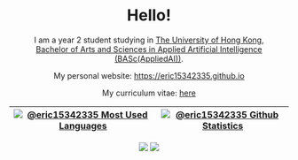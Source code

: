 <div align="center">

# Hello!

I am a year 2 student studying in [The University of Hong Kong](https://www.hku.hk/), \
[Bachelor of Arts and Sciences in Applied Artificial Intelligence (BASc(AppliedAI))](https://saasweb.hku.hk/current/aai.php).

My personal website: <https://eric15342335.github.io>

My curriculum vitae: [here](https://eric15342335.github.io/assets/ChengHoMingCV.pdf)

| [![@eric15342335 Most Used Languages](https://github-readme-stats.vercel.app/api/top-langs/?username=eric15342335&layout=compact&langs_count=14&theme=radical)](https://github-readme-stats.vercel.app/api/top-langs/?username=eric15342335&layout=compact&langs_count=14&theme=radical) | [![@eric15342335 Github Statistics](https://github-readme-stats.vercel.app/api?username=eric15342335&show_icons=true&theme=radical)](https://github-readme-stats.vercel.app/api?username=eric15342335&show_icons=true&theme=radical) |
|-|-|

<a href="https://github.com/eric15342335"><img src="https://badges.pufler.dev/visits/eric15342335/eric15342335?logo=GitHub&label=visits&color=success&logoColor=white&style=flat-square"/></a>
<a href="https://github.com/eric15342335/eric15342335"><img src="https://img.shields.io/github/last-commit/eric15342335/eric15342335?label=profile%20updated&style=flat-square"></a>

</div>
